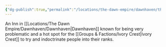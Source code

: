 ```yaml
---
{"dg-publish":true,"permalink":"/locations/the-dawn-empire/dawnhaven/the-silent-shade/","noteIcon":"","created":"2024-03-13T22:42:57.615+00:00","updated":"2024-12-13T22:53:58.276+00:00"}
---
```


An Inn in [[Locations/The Dawn Empire/Dawnhaven/Dawnhaven\|Dawnhaven]] known for being very problematic and a hot spot for the [[Groups & Factions/Ivory Crest\|Ivory Crest]] to try and indoctrinate people into their ranks.  